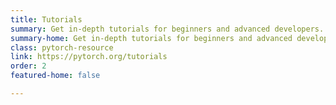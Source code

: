 ```yaml
---
title: Tutorials
summary: Get in-depth tutorials for beginners and advanced developers.
summary-home: Get in-depth tutorials for beginners and advanced developers.
class: pytorch-resource
link: https://pytorch.org/tutorials
order: 2
featured-home: false

---
```

